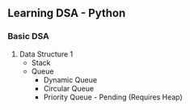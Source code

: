 ## Learning DSA - Python

### Basic DSA

1.  Data Structure 1
    - Stack
    - Queue
      - Dynamic Queue
      - Circular Queue
      - Priority Queue - Pending (Requires Heap)
